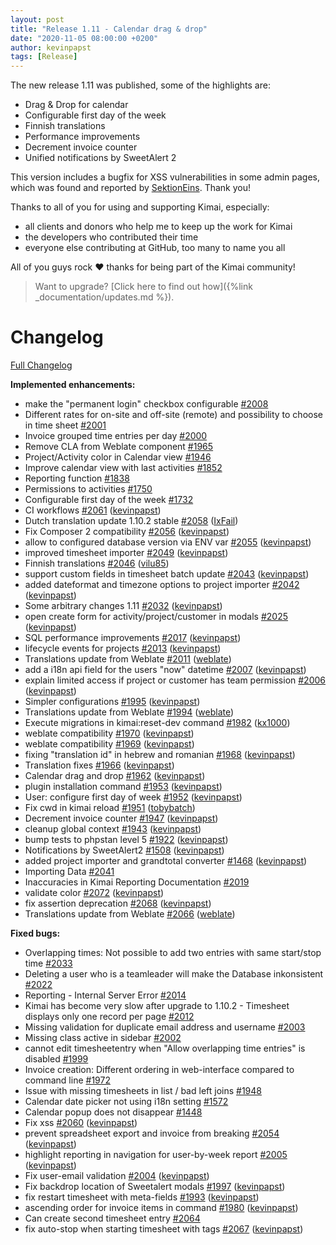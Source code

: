 ```yaml
---
layout: post
title: "Release 1.11 - Calendar drag & drop"
date: "2020-11-05 08:00:00 +0200"
author: kevinpapst
tags: [Release]
---
```


The new release 1.11 was published, some of the highlights are:

- Drag & Drop for calendar
- Configurable first day of the week
- Finnish translations
- Performance improvements
- Decrement invoice counter
- Unified notifications by SweetAlert 2

This version includes a bugfix for XSS vulnerabilities in some admin pages, which was found and reported by [SektionEins](https://sektioneins.de). Thank you! 

Thanks to all of you for using and supporting Kimai, especially:
- all clients and donors who help me to keep up the work for Kimai
- the developers who contributed their time
- everyone else contributing at GitHub, too many to name you all 

All of you guys rock ❤️ thanks for being part of the Kimai community!

> Want to upgrade? [Click here to find out how]({%link _documentation/updates.md %}).

# Changelog

[Full Changelog](https://github.com/kevinpapst/kimai2/compare/1.10.2...1.11)

**Implemented enhancements:**

- make the "permanent login" checkbox configurable [\#2008](https://github.com/kevinpapst/kimai2/issues/2008)
- Different rates for on-site and off-site \(remote\) and possibility to choose in time sheet [\#2001](https://github.com/kevinpapst/kimai2/issues/2001)
- Invoice grouped time entries per day [\#2000](https://github.com/kevinpapst/kimai2/issues/2000)
- Remove CLA from Weblate component [\#1965](https://github.com/kevinpapst/kimai2/issues/1965)
- Project/Activity color  in Calendar view [\#1946](https://github.com/kevinpapst/kimai2/issues/1946)
- Improve calendar view with last activities [\#1852](https://github.com/kevinpapst/kimai2/issues/1852)
- Reporting function [\#1838](https://github.com/kevinpapst/kimai2/issues/1838)
- Permissions to activities [\#1750](https://github.com/kevinpapst/kimai2/issues/1750)
- Configurable first day of the week [\#1732](https://github.com/kevinpapst/kimai2/issues/1732)
- CI workflows [\#2061](https://github.com/kevinpapst/kimai2/pull/2061) ([kevinpapst](https://github.com/kevinpapst))
- Dutch translation update 1.10.2 stable [\#2058](https://github.com/kevinpapst/kimai2/pull/2058) ([IxFail](https://github.com/IxFail))
- Fix Composer 2 compatibility [\#2056](https://github.com/kevinpapst/kimai2/pull/2056) ([kevinpapst](https://github.com/kevinpapst))
- allow to configured database version via ENV var [\#2055](https://github.com/kevinpapst/kimai2/pull/2055) ([kevinpapst](https://github.com/kevinpapst))
- improved timesheet importer [\#2049](https://github.com/kevinpapst/kimai2/pull/2049) ([kevinpapst](https://github.com/kevinpapst))
- Finnish translations [\#2046](https://github.com/kevinpapst/kimai2/pull/2046) ([vilu85](https://github.com/vilu85))
- support custom fields in timesheet batch update [\#2043](https://github.com/kevinpapst/kimai2/pull/2043) ([kevinpapst](https://github.com/kevinpapst))
- added dateformat and timezone options to project importer [\#2042](https://github.com/kevinpapst/kimai2/pull/2042) ([kevinpapst](https://github.com/kevinpapst))
- Some arbitrary changes 1.11 [\#2032](https://github.com/kevinpapst/kimai2/pull/2032) ([kevinpapst](https://github.com/kevinpapst))
- open create form for activity/project/customer in modals [\#2025](https://github.com/kevinpapst/kimai2/pull/2025) ([kevinpapst](https://github.com/kevinpapst))
- SQL performance improvements [\#2017](https://github.com/kevinpapst/kimai2/pull/2017) ([kevinpapst](https://github.com/kevinpapst))
- lifecycle events for projects [\#2013](https://github.com/kevinpapst/kimai2/pull/2013) ([kevinpapst](https://github.com/kevinpapst))
- Translations update from Weblate [\#2011](https://github.com/kevinpapst/kimai2/pull/2011) ([weblate](https://github.com/weblate))
- add a i18n api field for the users "now" datetime [\#2007](https://github.com/kevinpapst/kimai2/pull/2007) ([kevinpapst](https://github.com/kevinpapst))
- explain limited access if project or customer has team permission [\#2006](https://github.com/kevinpapst/kimai2/pull/2006) ([kevinpapst](https://github.com/kevinpapst))
- Simpler configurations [\#1995](https://github.com/kevinpapst/kimai2/pull/1995) ([kevinpapst](https://github.com/kevinpapst))
- Translations update from Weblate [\#1994](https://github.com/kevinpapst/kimai2/pull/1994) ([weblate](https://github.com/weblate))
- Execute migrations in kimai:reset-dev command [\#1982](https://github.com/kevinpapst/kimai2/pull/1982) ([kx1000](https://github.com/kx1000))
- weblate compatibility [\#1970](https://github.com/kevinpapst/kimai2/pull/1970) ([kevinpapst](https://github.com/kevinpapst))
- weblate compatibility [\#1969](https://github.com/kevinpapst/kimai2/pull/1969) ([kevinpapst](https://github.com/kevinpapst))
- fixing "translation id" in hebrew and romanian [\#1968](https://github.com/kevinpapst/kimai2/pull/1968) ([kevinpapst](https://github.com/kevinpapst))
- Translation fixes [\#1966](https://github.com/kevinpapst/kimai2/pull/1966) ([kevinpapst](https://github.com/kevinpapst))
- Calendar drag and drop [\#1962](https://github.com/kevinpapst/kimai2/pull/1962) ([kevinpapst](https://github.com/kevinpapst))
- plugin installation command [\#1953](https://github.com/kevinpapst/kimai2/pull/1953) ([kevinpapst](https://github.com/kevinpapst))
- User: configure first day of week [\#1952](https://github.com/kevinpapst/kimai2/pull/1952) ([kevinpapst](https://github.com/kevinpapst))
- Fix cwd in kimai reload [\#1951](https://github.com/kevinpapst/kimai2/pull/1951) ([tobybatch](https://github.com/tobybatch))
- Decrement invoice counter [\#1947](https://github.com/kevinpapst/kimai2/pull/1947) ([kevinpapst](https://github.com/kevinpapst))
- cleanup global context [\#1943](https://github.com/kevinpapst/kimai2/pull/1943) ([kevinpapst](https://github.com/kevinpapst))
- bump tests to phpstan level 5 [\#1922](https://github.com/kevinpapst/kimai2/pull/1922) ([kevinpapst](https://github.com/kevinpapst))
- Notifications by SweetAlert2 [\#1508](https://github.com/kevinpapst/kimai2/pull/1508) ([kevinpapst](https://github.com/kevinpapst))
- added project importer and grandtotal converter [\#1468](https://github.com/kevinpapst/kimai2/pull/1468) ([kevinpapst](https://github.com/kevinpapst))
- Importing Data [\#2041](https://github.com/kevinpapst/kimai2/issues/2041)
- Inaccuracies in Kimai Reporting Documentation [\#2019](https://github.com/kevinpapst/kimai2/issues/2019)
- validate color [\#2072](https://github.com/kevinpapst/kimai2/pull/2072) ([kevinpapst](https://github.com/kevinpapst))
- fix assertion deprecation [\#2068](https://github.com/kevinpapst/kimai2/pull/2068) ([kevinpapst](https://github.com/kevinpapst))
- Translations update from Weblate [\#2066](https://github.com/kevinpapst/kimai2/pull/2066) ([weblate](https://github.com/weblate))

**Fixed bugs:**

- Overlapping times: Not possible to add two entries with same start/stop time [\#2033](https://github.com/kevinpapst/kimai2/issues/2033)
- Deleting a user who is a teamleader will make the Database inkonsistent [\#2022](https://github.com/kevinpapst/kimai2/issues/2022)
- Reporting - Internal Server Error [\#2014](https://github.com/kevinpapst/kimai2/issues/2014)
- Kimai has become very slow after upgrade to 1.10.2 - Timesheet displays only one record per page [\#2012](https://github.com/kevinpapst/kimai2/issues/2012)
- Missing validation for duplicate email address and username [\#2003](https://github.com/kevinpapst/kimai2/issues/2003)
- Missing class active in sidebar [\#2002](https://github.com/kevinpapst/kimai2/issues/2002)
- cannot edit timesheetentry when "Allow overlapping time entries" is disabled [\#1999](https://github.com/kevinpapst/kimai2/issues/1999)
- Invoice creation: Different ordering in web-interface compared to command line [\#1972](https://github.com/kevinpapst/kimai2/issues/1972)
- Issue with missing timesheets in list / bad left joins [\#1948](https://github.com/kevinpapst/kimai2/issues/1948)
- Calendar date picker not using i18n setting [\#1572](https://github.com/kevinpapst/kimai2/issues/1572)
- Calendar popup does not disappear [\#1448](https://github.com/kevinpapst/kimai2/issues/1448)
- Fix xss [\#2060](https://github.com/kevinpapst/kimai2/pull/2060) ([kevinpapst](https://github.com/kevinpapst))
- prevent spreadsheet export and invoice from breaking [\#2054](https://github.com/kevinpapst/kimai2/pull/2054) ([kevinpapst](https://github.com/kevinpapst))
- highlight reporting in navigation for user-by-week report [\#2005](https://github.com/kevinpapst/kimai2/pull/2005) ([kevinpapst](https://github.com/kevinpapst))
- Fix user-email validation [\#2004](https://github.com/kevinpapst/kimai2/pull/2004) ([kevinpapst](https://github.com/kevinpapst))
- Fix backdrop location of Sweetalert modals [\#1997](https://github.com/kevinpapst/kimai2/pull/1997) ([kevinpapst](https://github.com/kevinpapst))
- fix restart timesheet with meta-fields [\#1993](https://github.com/kevinpapst/kimai2/pull/1993) ([kevinpapst](https://github.com/kevinpapst))
- ascending order for invoice items in command [\#1980](https://github.com/kevinpapst/kimai2/pull/1980) ([kevinpapst](https://github.com/kevinpapst))
- Can create second timesheet entry [\#2064](https://github.com/kevinpapst/kimai2/issues/2064)
- fix auto-stop when starting timesheet with tags [\#2067](https://github.com/kevinpapst/kimai2/pull/2067) ([kevinpapst](https://github.com/kevinpapst))
